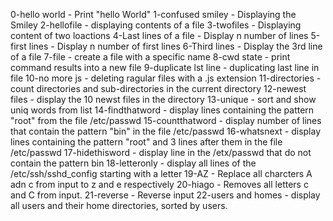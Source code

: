 0-hello world - Print "hello World" 
1-confused smiley - Displaying the Smiley
2-hellofile - displaying contents of a file
3-twofiles - Displaying content of two loactions
4-Last lines of a file - Display n number of lines
5-first lines - Display n number of first lines
6-Third lines - Display the 3rd line of a file
7-file - create a file with a specific name
8-cwd state - print command results into a new file
9-duplicate lst line - duplicating last line in file
10-no more js - deleting ragular files with a .js extension
11-directories - count directories and sub-directories in the current directory
12-newest files - display the 10 newst files in the directory 
13-unique - sort and show uniq words from list
14-findthatword - display lines containing the pattern "root" from the file /etc/passwd
15-countthatword - display number of lines that contain the pattern "bin" in the file /etc/passwd
16-whatsnext - display lines containing the pattern "root" and 3 lines after them in the file /etc/passwd
17-hidethisword - display line in the /etx/passwd that do not contain the pattern bin
18-letteronly - display all lines of the /etc/ssh/sshd_config starting with a letter
19-AZ - Replace all charcters A adn c from input to z and e respectively
20-hiago - Removes all letters c and C from input.
21-reverse - Reverse input 
22-users and homes - display all users and their home directories, sorted by users.

